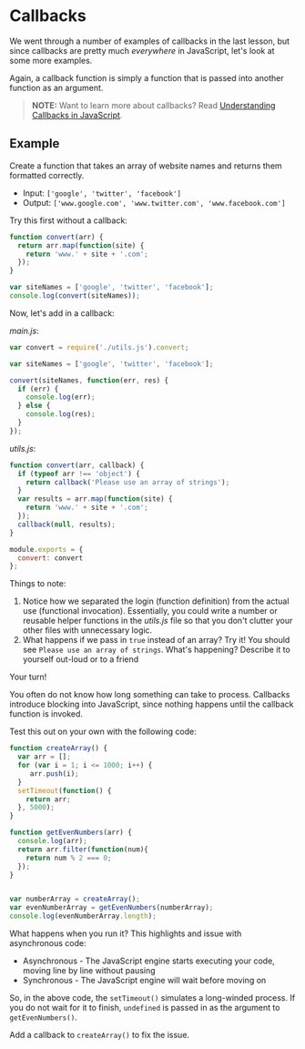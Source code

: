 # Callbacks

We went through a number of examples of callbacks in the last lesson, but since callbacks are pretty much *everywhere* in JavaScript, let's look at some more examples.

Again, a callback function is simply a function that is passed into another function as an argument.

> **NOTE:** Want to learn more about callbacks? Read [Understanding Callbacks in JavaScript](http://javascript.tutorialhorizon.com/2015/07/03/callback-function-javascript-tutorial/).  

## Example

Create a function that takes an array of website names and returns them formatted correctly.

- Input: `['google', 'twitter', 'facebook']`
- Output: `['www.google.com', 'www.twitter.com', 'www.facebook.com']`

Try this first without a callback:

```javascript
function convert(arr) {
  return arr.map(function(site) {
    return 'www.' + site + '.com';
  });
}

var siteNames = ['google', 'twitter', 'facebook'];
console.log(convert(siteNames));
```

Now, let's add in a callback:

*main.js*:

```javascript
var convert = require('./utils.js').convert;

var siteNames = ['google', 'twitter', 'facebook'];

convert(siteNames, function(err, res) {
  if (err) {
    console.log(err);
  } else {
    console.log(res);
  }
});
```

*utils.js*:

```javascript
function convert(arr, callback) {
  if (typeof arr !== 'object') {
    return callback('Please use an array of strings');
  }
  var results = arr.map(function(site) {
    return 'www.' + site + '.com';
  });
  callback(null, results);
}

module.exports = {
  convert: convert
};
```

Things to note:

1. Notice how we separated the login (function definition) from the actual use (functional invocation). Essentially, you could write a number or reusable helper functions in the *utils.js* file so that you don't clutter your other files with unnecessary logic.
1. What happens if we pass in `true` instead of an array? Try it! You should see `Please use an array of strings`. What's happening? Describe it to yourself out-loud or to a friend

Your turn!

You often do not know how long something can take to process. Callbacks introduce blocking into JavaScript, since nothing happens until the callback function is invoked.

Test this out on your own with the following code:

```javascript
function createArray() {
  var arr = [];
  for (var i = 1; i <= 1000; i++) {
     arr.push(i);
  }
  setTimeout(function() {
    return arr;
  }, 5000);
}

function getEvenNumbers(arr) {
  console.log(arr);
  return arr.filter(function(num){
    return num % 2 === 0;
  });
}


var numberArray = createArray();
var evenNumberArray = getEvenNumbers(numberArray);
console.log(evenNumberArray.length);
```

What happens when you run it? This highlights and issue with asynchronous code:

- Asynchronous - The JavaScript engine starts executing your code, moving line by line without pausing
- Synchronous - The JavaScript engine will wait before moving on

So, in the above code, the `setTimeout()` simulates a long-winded process. If you do not wait for it to finish, `undefined` is passed in as the argument to `getEvenNumbers()`.  

Add a callback to `createArray()` to fix the issue.
